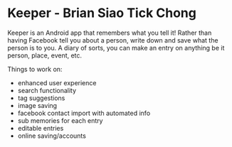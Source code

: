 # Keeper - Brian Siao Tick Chong

Keeper is an Android app that remembers what you tell it!
Rather than having Facebook tell you about a person, write down and save what the person is to you.
A diary of sorts, you can make an entry on anything be it person, place, event, etc.

Things to work on: 
- enhanced user experience
- search functionality
- tag suggestions
- image saving
- facebook contact import with automated info
- sub memories for each entry
- editable entries
- online saving/accounts
